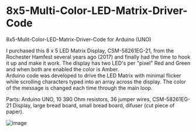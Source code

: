 # 8x5-Multi-Color-LED-Matrix-Driver-Code
8x5-Mulit-Color-LED-Matrix-Driver-Code for Arduino (UNO)

I purchased this 8 x 5 LED Matrix Display, CSM-58261EG-21, from the Rochester Hamfest several years ago (2017) and finally had the time to hook it up and make it work.
The display has two LED's per "pixel" Red and Green and when both are enabled the color is Amber.   
Arduino code was developed to drive the LED Matrix with minimal flicker while scrolling characters typed into an array across the display.  The color of the message is changed each time through the main loop.

Parts: Arduino UNO, 10 390 Ohm resistors, 36 jumper wires, CSM-58261EG-21 Display, large bread board, small bread board, difuser (cut piece of paper).

![image](https://user-images.githubusercontent.com/6855662/148178383-02bbf0e9-bb36-4192-aa8f-75309694f5ff.png)
